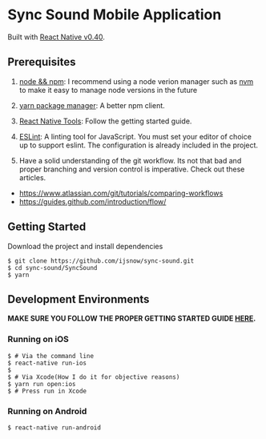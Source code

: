 # Sync Sound Mobile Application

Built with [React Native v0.40](http://facebook.github.io/react-native/releases/0.40/).

## Prerequisites

1. [node && npm](https://nodejs.org/en/): I recommend using a node verion manager such as
[nvm](https://github.com/creationix/nvm) to make it easy to manage node versions in the future

2. [yarn package manager](https://yarnpkg.com/): A better npm client.

3. [React Native Tools](http://facebook.github.io/react-native/releases/0.40/docs/getting-started.html#content):
Follow the getting started guide.

4. [ESLint](http://eslint.org/docs/user-guide/integrations): A linting tool for JavaScript.
You must set your editor of choice up to support eslint. The configuration is already
included in the project.

5. Have a solid understanding of the git workflow. Its not that bad and proper branching and version control is imperative. Check out these articles.

  - https://www.atlassian.com/git/tutorials/comparing-workflows
  - https://guides.github.com/introduction/flow/

## Getting Started

Download the project and install dependencies

```
$ git clone https://github.com/ijsnow/sync-sound.git
$ cd sync-sound/SyncSound
$ yarn
```

## Development Environments

**MAKE SURE YOU FOLLOW THE PROPER GETTING STARTED GUIDE
[HERE](http://facebook.github.io/react-native/releases/0.40/docs/getting-started.html#content).**

### Running on iOS

```
$ # Via the command line
$ react-native run-ios
$
$ # Via Xcode(How I do it for objective reasons)
$ yarn run open:ios
$ # Press run in Xcode
```

### Running on Android

```
$ react-native run-android
```
